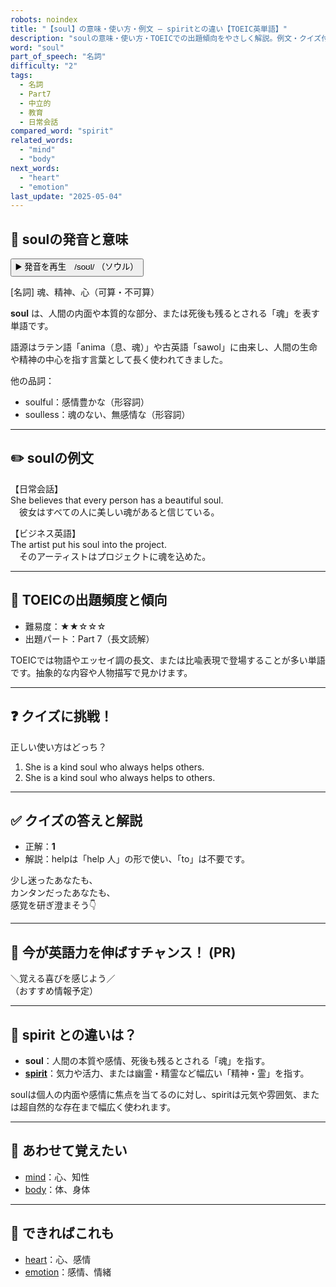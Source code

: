 ```yaml
---
robots: noindex
title: "【soul】の意味・使い方・例文 ― spiritとの違い【TOEIC英単語】"
description: "soulの意味・使い方・TOEICでの出題傾向をやさしく解説。例文・クイズ付きでspiritとの違いもわかりやすく学べます。"
word: "soul"
part_of_speech: "名詞"
difficulty: "2"
tags:
  - 名詞
  - Part7
  - 中立的
  - 教育
  - 日常会話
compared_word: "spirit"
related_words:
  - "mind"
  - "body"
next_words:
  - "heart"
  - "emotion"
last_update: "2025-05-04"
---
```


## 🔰 soulの発音と意味

<button class="play-audio" onclick="playTTS('soul')">
  <span class="play-audio-main">
    ▶️ 発音を再生　/soʊl/
  </span>
  <span class="play-audio-sub">
    （ソウル）
  </span>
</button>

[名詞] 魂、精神、心（可算・不可算）

**soul** は、人間の内面や本質的な部分、または死後も残るとされる「魂」を表す単語です。

語源はラテン語「anima（息、魂）」や古英語「sawol」に由来し、人間の生命や精神の中心を指す言葉として長く使われてきました。

他の品詞：  
- soulful：感情豊かな（形容詞）
- soulless：魂のない、無感情な（形容詞）

---

## ✏️ soulの例文

【日常会話】  
She believes that every person has a beautiful soul.  
　彼女はすべての人に美しい魂があると信じている。

【ビジネス英語】  
The artist put his soul into the project.  
　そのアーティストはプロジェクトに魂を込めた。

---

## 🎯 TOEICの出題頻度と傾向

- 難易度：★★☆☆☆
- 出題パート：Part 7（長文読解）

TOEICでは物語やエッセイ調の長文、または比喩表現で登場することが多い単語です。抽象的な内容や人物描写で見かけます。

---

## ❓ クイズに挑戦！

正しい使い方はどっち？

1. She is a kind soul who always helps others.  
2. She is a kind soul who always helps to others.

---

## ✅ クイズの答えと解説

- 正解：**1**
- 解説：helpは「help 人」の形で使い、「to」は不要です。

少し迷ったあなたも、  
カンタンだったあなたも、  
感覚を研ぎ澄まそう👇️

---

## 🚀 今が英語力を伸ばすチャンス！ (PR)

<div class="info-center">
＼覚える喜びを感じよう／<br>  
（おすすめ情報予定）
</div>

---

## 🤔  spirit との違いは？

- **soul**：人間の本質や感情、死後も残るとされる「魂」を指す。
- **[spirit](/word/spirit)**：気力や活力、または幽霊・精霊など幅広い「精神・霊」を指す。

soulは個人の内面や感情に焦点を当てるのに対し、spiritは元気や雰囲気、または超自然的な存在まで幅広く使われます。

---

## 🧩 あわせて覚えたい

- [mind](/word/mind)：心、知性
- [body](/word/body)：体、身体

---

## 📖 できればこれも

- [heart](/word/heart)：心、感情
- [emotion](/word/emotion)：感情、情緒

<!-- cvid: aid39_bid42 -->
